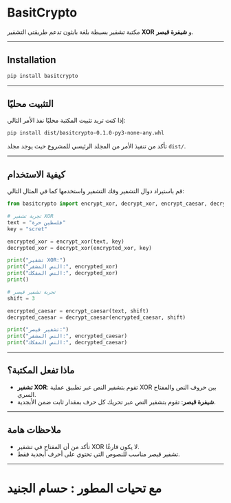 # BasitCrypto

مكتبة تشفير بسيطة بلغة بايثون تدعم طريقتي التشفير **XOR** و **شيفرة قيصر**.



---

## Installation

```bash
pip install basitcrypto
```

---

## التثبيت محليًا

إذا كنت تريد تثبيت المكتبة محليًا نفذ الأمر التالي:

```bash
pip install dist/basitcrypto-0.1.0-py3-none-any.whl
```

تأكد من تنفيذ الأمر من المجلد الرئيسي للمشروع حيث يوجد مجلد `dist/`.

---

## كيفية الاستخدام

قم باستيراد دوال التشفير وفك التشفير واستخدمها كما في المثال التالي:

```python
from basitcrypto import encrypt_xor, decrypt_xor, encrypt_caesar, decrypt_caesar

# تجربة تشفير XOR
text = "فلسطين حرة"
key = "scret"

encrypted_xor = encrypt_xor(text, key)
decrypted_xor = decrypt_xor(encrypted_xor, key)

print("تشفير XOR:")
print("النص المشفر:", encrypted_xor)
print("النص المفكك:", decrypted_xor)
print()

# تجربة تشفير قيصر
shift = 3

encrypted_caesar = encrypt_caesar(text, shift)
decrypted_caesar = decrypt_caesar(encrypted_caesar, shift)

print("تشفير قيصر:")
print("النص المشفر:", encrypted_caesar)
print("النص المفكك:", decrypted_caesar)
```

---

## ماذا تفعل المكتبة؟

* **تشفير XOR**: تقوم بتشفير النص عبر تطبيق عملية XOR بين حروف النص والمفتاح السري.
* **شيفرة قيصر**: تقوم بتشفير النص عبر تحريك كل حرف بمقدار ثابت ضمن الأبجدية.

---

## ملاحظات هامة

* تأكد من أن المفتاح في تشفير XOR لا يكون فارغًا.
* تشفير قيصر مناسب للنصوص التي تحتوي على أحرف أبجدية فقط.
---


# مع تحيات المطور : حسام الجنيد